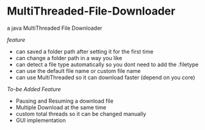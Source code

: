 # MultiThreaded-File-Downloader
a java MultiThreaded File Downloader

*feature*
- can saved a folder path after setting it for the first time
- can change a folder path in a way you like
- can detect a file type automatically so you dont need to add the .filetype
- can use the default file name or custom file name
- can use MultiThreaded so it can download faster (depend on you core)

*To-be Added Feature*
- Pausing and Resuming a download file
- Multiple Download at the same time
- custom total threads so it can be changed manually
- GUI implementation
